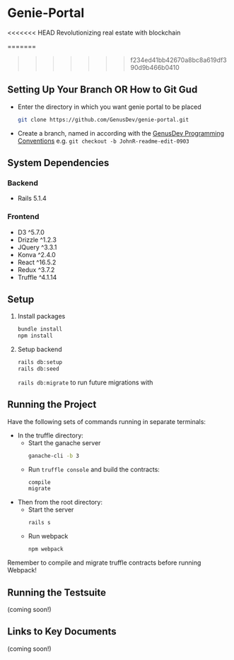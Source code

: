 # Genie-Portal

<<<<<<< HEAD
Revolutionizing real estate with blockchain

=======
>>>>>>> f234ed41bb42670a8bc8a619df390d9b466b0410
## Setting Up Your Branch OR How to Git Gud

- Enter the directory in which you want genie portal to be placed
    ```bash
    git clone https://github.com/GenusDev/genie-portal.git
    ```
- Create a branch, named in according with the [GenusDev Programming Conventions](https://docs.google.com/document/d/1-PGffrw-B1d9P5A_zfo5gJrW8dK28kqx5j-xxKOMPLY) e.g. `git checkout -b JohnR-readme-edit-0903`

## System Dependencies

### Backend

- Rails 5.1.4

### Frontend

- D3 ^5.7.0
- Drizzle ^1.2.3
- JQuery ^3.3.1
- Konva ^2.4.0
- React ^16.5.2
- Redux ^3.7.2
- Truffle ^4.1.14

## Setup

1. Install packages
    ```bash
    bundle install
    npm install
    ```
2. Setup backend
    ```bash
    rails db:setup
    rails db:seed
    ```
    `rails db:migrate` to run future migrations with

## Running the Project

Have the following sets of commands running in separate terminals:

- In the truffle directory:
  - Start the ganache server
    ```bash
    ganache-cli -b 3
    ```
  - Run `truffle console` and build the contracts:
    ```bash
    compile
    migrate
    ```
- Then from the root directory:
  - Start the server
    ```bash
    rails s
    ```
  - Run webpack
    ```bash
    npm webpack
    ```
Remember to compile and migrate truffle contracts before running Webpack!

## Running the Testsuite

(coming soon!)

## Links to Key Documents

(coming soon!)
